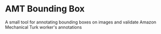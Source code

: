 # AMT Bounding Box

A small tool for annotating bounding boxes on images and validate Amazon Mechanical Turk worker's annotations